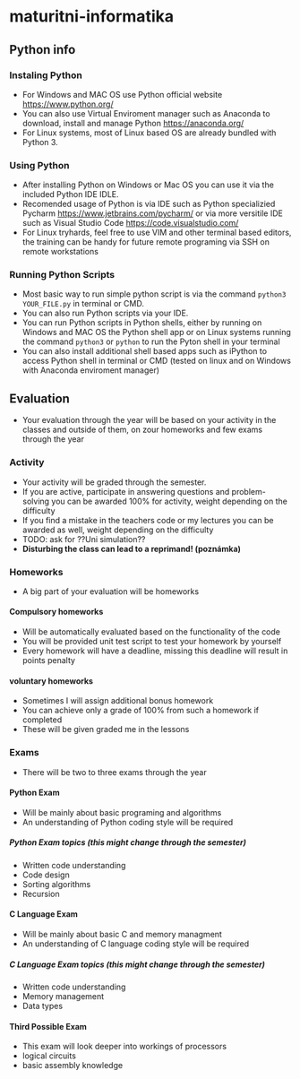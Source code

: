 # maturitni-informatika

## Python info

### Instaling Python
  - For Windows and MAC OS use Python official website https://www.python.org/
  - You can also use Virtual Enviroment manager such as Anaconda to download, install and manage Python https://anaconda.org/
  - For Linux systems, most of Linux based OS are already bundled with Python 3.

### Using Python
  - After installing Python on Windows or Mac OS you can use it via the included Python IDE IDLE.
  - Recomended usage of Python is via IDE such as Python specializied Pycharm https://www.jetbrains.com/pycharm/ or via more versitile IDE such as Visual Studio Code https://code.visualstudio.com/
  - For Linux tryhards, feel free to use VIM and other terminal based editors, the training can be handy for future remote programing via SSH on remote workstations

### Running Python Scripts
  - Most basic way to run simple python script is via the command `python3 YOUR_FILE.py` in terminal or CMD.
  - You can also run Python scripts via your IDE.
  - You can run Python scripts in Python shells, either by running on Windows and MAC OS the Python shell app or on Linux systems running the command `python3` or `python` to run the Pyton shell in your terminal
  - You can also install additional shell based apps such as iPython to access Python shell in terminal or CMD (tested on linux and on Windows with Anaconda enviroment manager)

## Evaluation
  - Your evaluation through the year will be based on your activity in the classes and outside of them, on zour homeworks and few exams through the year
### Activity
  - Your activity will be graded through the semester.
  - If you are active, participate in answering questions and problem-solving you can be awarded 100% for activity, weight depending on the difficulty
  - If you find a mistake in the teachers code or my lectures you can be awarded as well, weight depending on the difficulty
  - TODO: ask for ??Uni simulation??
  - **Disturbing the class can lead to a reprimand! (poznámka)**

### Homeworks
  - A big part of your evaluation will be homeworks
#### Compulsory homeworks
  - Will be automatically evaluated based on the functionality of the code
  - You will be provided unit test script to test your homework by yourself
  - Every homework will have a deadline, missing this deadline will result in points penalty
#### voluntary homeworks
  - Sometimes I will assign additional bonus homework
  - You can achieve only a grade of 100% from such a homework if completed
  - These will be given graded me in the lessons

### Exams
  - There will be two to three exams through the year

#### Python Exam
  - Will be mainly about basic programing and algorithms
  - An understanding of Python coding style will be required

##### Python Exam topics (this might change through the semester)
  - Written code understanding
  - Code design
  - Sorting algorithms
  - Recursion

#### C Language Exam
  - Will be mainly about basic C and memory managment
  - An understanding of C language coding style will be required

##### C Language Exam topics (this might change through the semester)
  - Written code understanding
  - Memory management
  - Data types

#### Third Possible Exam
  - This exam will look deeper into workings of processors
  - logical circuits
  - basic assembly knowledge